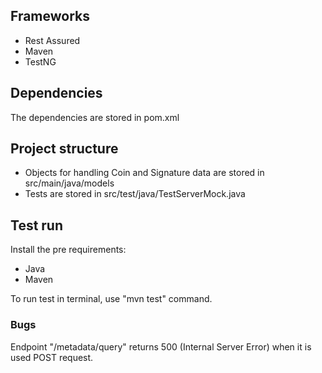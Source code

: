 
## Frameworks

* Rest Assured
* Maven
* TestNG

## Dependencies 
The dependencies are stored in pom.xml 

## Project structure 

* Objects for handling Coin and Signature data are stored in src/main/java/models
* Tests are stored in src/test/java/TestServerMock.java

## Test run

Install the pre requirements:
* Java 
* Maven 

To run test in terminal, use "mvn test" command.

### Bugs ###

Endpoint "/metadata/query" returns 500 (Internal Server Error) when it is used POST request.